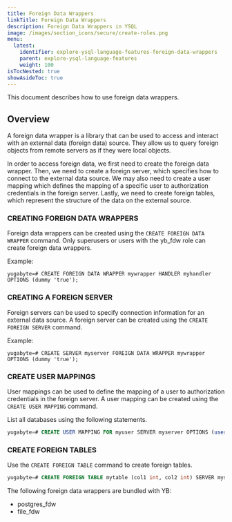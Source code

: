 ```yaml
---
title: Foreign Data Wrappers
linkTitle: Foreign Data Wrappers
description: Foreign Data Wrappers in YSQL
image: /images/section_icons/secure/create-roles.png
menu:
  latest:
    identifier: explore-ysql-language-features-foreign-data-wrappers
    parent: explore-ysql-language-features
    weight: 100
isTocNested: true
showAsideToc: true
---
```


This document describes how to use foreign data wrappers.

## Overview

A foreign data wrapper is a library that can be used to access and interact with an external data (foreign data) source. They allow us to query foreign objects from remote servers as if they were local objects. 

In order to access foreign data, we first need to create the foreign data wrapper. Then, we need to create a foreign server, which specifies how to connect to the external data source. We may also need to create a user mapping which defines the mapping of a specific user to authorization credentials in the foreign server. Lastly, we need to create foreign tables, which represent the structure of the data on the external source. 

### CREATING FOREIGN DATA WRAPPERS

Foreign data wrappers can be created using the `CREATE FOREIGN DATA WRAPPER` command.
Only superusers or users with the yb_fdw role can create foreign data wrappers.

Example:

```
yugabyte=# CREATE FOREIGN DATA WRAPPER mywrapper HANDLER myhandler OPTIONS (dummy 'true');
```

### CREATING A FOREIGN SERVER

Foreign servers can be used to specify connection information for an external data source.
A foreign server can be created using the `CREATE FOREIGN SERVER` command.

Example:

```
yugabyte=# CREATE SERVER myserver FOREIGN DATA WRAPPER mywrapper OPTIONS (dummy 'true');
```

### CREATE USER MAPPINGS

User mappings can be used to define the mapping of a user to authorization credentials in the foreign server.
A user mapping can be created using the `CREATE USER MAPPING` command.

List all databases using the following statements.

```sql
yugabyte=# CREATE USER MAPPING FOR myuser SERVER myserver OPTIONS (user 'john', password 'password');
```

### CREATE FOREIGN TABLES

Use the `CREATE FOREIGN TABLE` command to create foreign tables.

```sql
yugabyte=# CREATE FOREIGN TABLE mytable (col1 int, col2 int) SERVER myserver OPTIONS (dummy 'true');
```


The following foreign data wrappers are bundled with YB:
- postgres_fdw
- file_fdw